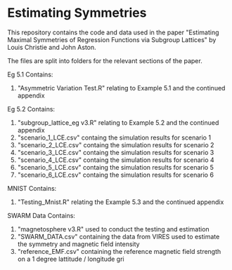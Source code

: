 # Estimating Symmetries
This repository contains the code and data used in the paper "Estimating Maximal Symmetries of Regression Functions via Subgroup Lattices" by Louis Christie and John Aston. 

The files are split into folders for the relevant sections of the paper. 

Eg 5.1 Contains:
  1) "Asymmetric Variation Test.R" relating to Example 5.1 and the continued appendix
  
Eg 5.2 Contains:
  1) "subgroup_lattice_eg v3.R" relating to Example 5.2 and the continued appendix
  2) "scenario_1_LCE.csv" containg the simulation results for scenario 1
  3) "scenario_2_LCE.csv" containg the simulation results for scenario 2
  4) "scenario_3_LCE.csv" containg the simulation results for scenario 3
  5) "scenario_4_LCE.csv" containg the simulation results for scenario 4
  6) "scenario_5_LCE.csv" containg the simulation results for scenario 5
  7) "scenario_6_LCE.csv" containg the simulation results for scenario 6
  
MNIST Contains:
  1) "Testing_Mnist.R" relating the Example 5.3 and the continued appendix
  
SWARM Data Contains:
  1) "magnetosphere v3.R" used to conduct the testing and estimation
  2) "SWARM_DATA.csv" containing the data from VIRES used to estimate the symmetry and magnetic field intensity
  3) "reference_EMF.csv" containing the reference magnetic field strength on a 1 degree lattitude / longitude gri
